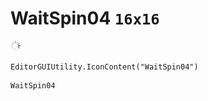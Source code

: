# WaitSpin04 `16x16`
<img src="/img/WaitSpin04.png" width=16 height=16>

``` CSharp
EditorGUIUtility.IconContent("WaitSpin04")
```
```
WaitSpin04
```
